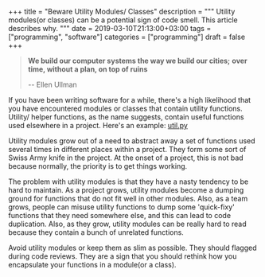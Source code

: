+++
title = "Beware Utility Modules/ Classes"
description = """
  Utility modules(or classes) can be a potential sign of code smell. This
  article describes why.
  """
date = 2019-03-10T21:13:00+03:00
tags = ["programming", "software"]
categories = ["programming"]
draft = false
+++

> **We build our computer systems the way we build our cities;**
> **over time, without a plan, on top of ruins**
>
> -- Ellen Ullman

If you have been writing software for a while, there's a high likelihood that
you have encountered modules or classes that contain utility functions. Utility/
helper functions, as the name suggests, contain useful functions used elsewhere
in a project. Here's an example: [util.py](https://github.com/kennethreitz/requests/blob/master/requests/utils.py)

Utility modules grow out of a need to abstract away a set of functions used
several times in different places within a project. They form some sort of
Swiss Army knife in the project. At the onset of a project, this is not bad
because normally, the priority is to get things working.

The problem with utility modules is that they have a nasty tendency to be hard
to maintain. As a project grows, utility modules become a dumping ground for
functions that do not fit well in other modules. Also, as a team grows, people
can misuse utility functions to dump some 'quick-fixy' functions that they need
somewhere else, and this can lead to code duplication. Also, as they grow,
utility modules can be really hard to read because they contain a bunch of
unrelated functions.

Avoid utility modules or keep them as slim as possible. They should flagged
during code reviews. They are a sign that you should rethink how you
encapsulate your functions in a module(or a class).
